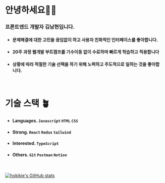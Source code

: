 # 안녕하세요👋🏻
### 프론트엔드 개발자 김남현입니다. 
- #### 문제해결에 대한 고민을 끊임없이 하고 사용자 친화적인 인터페이스를 좋아합니다. 
- #### 20주 과정 웹개발 부트캠프를 기수이동 없이 수료하며 빠르게 학습하고 적용합니다
- #### 상황에 따라 적절한 기술 선택을 하기 위해 노력하고 주도적으로 일하는 것을 좋아합니다.
<br>

# 기술 스택 🪴 
- #### Languages. `Javascript` `HTML` `CSS`
- #### Strong. `React` `Redux` `tailwind`
- #### Interested. `TypeScript`
- #### Others. `Git` `Postman` `Notion`
<br>                  

[![hokikie's GitHub stats](https://github-readme-stats.vercel.app/api?username=hokikie&show_icons=true)](https://github.com/hokikie/github-readme-stats)
